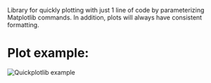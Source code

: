 Library for quickly plotting with just 1 line of code by parameterizing Matplotlib commands. In addition, plots will always have consistent formatting.

# Plot example:

![Quickplotlib example](https://raw.githubusercontent.com/jbrillon/quickplotlib/master/examples/figures/example_01.png)